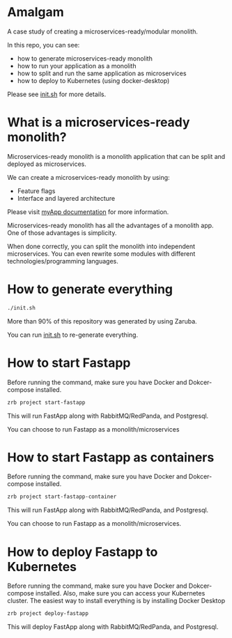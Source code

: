 # Amalgam

A case study of creating a microservices-ready/modular monolith.

In this repo, you can see:

- how to generate microservices-ready monolith
- how to run your application as a monolith
- how to split and run the same application as microservices
- how to deploy to Kubernetes (using docker-desktop)

Please see [init.sh](init.sh) for more details.

# What is a microservices-ready monolith?

Microservices-ready monolith is a monolith application that can be split and deployed as microservices.

We can create a microservices-ready monolith by using:

- Feature flags
- Interface and layered architecture

Please visit [myApp documentation](myProject/myApp/_docs/README.md) for more information.

Microservices-ready monolith has all the advantages of a monolith app. One of those advantages is simplicity.

When done correctly, you can split the monolith into independent microservices. You can even rewrite some modules with different technologies/programming languages.

# How to generate everything

```bash
./init.sh
```

More than 90% of this repository was generated by using Zaruba.

You can run [init.sh](init.sh) to re-generate everything.

# How to start Fastapp

Before running the command, make sure you have Docker and Dokcer-compose installed.

```bash
zrb project start-fastapp
```

This will run FastApp along with RabbitMQ/RedPanda, and Postgresql.

You can choose to run Fastapp as a monolith/microservices


# How to start Fastapp as containers

Before running the command, make sure you have Docker and Dokcer-compose installed.

```bash
zrb project start-fastapp-container
```

This will run FastApp along with RabbitMQ/RedPanda, and Postgresql.

You can choose to run Fastapp as a monolith/microservices.


# How to deploy Fastapp to Kubernetes

Before running the command, make sure you have Docker and Dokcer-compose installed. Also, make sure you can access your Kubernetes cluster. The easiest way to install everything is by installing Docker Desktop

```bash
zrb project deploy-fastapp
```

This will deploy FastApp along with RabbitMQ/RedPanda, and Postgresql.
